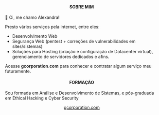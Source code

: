 <h4 align="center">SOBRE MIM</h1>

👋 Oi, me chamo Alexandra!


Presto vários serviços pela internet, entre eles: 
<ul>
  <li>Desenvolvimento Web</li>
  <li>Segurança Web (pentest + correções de vulnerabilidades em sites/sistemas)</li>
  <li>Soluções para Hosting (criação e configuração de Datacenter virtual), gerenciamento de servidores dedicados e afins.</li>
</ul>

Acesse <b>gcorporation.com</b> para conhecer e contratar algum serviço meu futuramente.

<h4 align="center">FORMAÇÃO</h1>
Sou formada em Análise e Desenvolvimento de Sistemas, e pós-graduada em Ethical Hacking e Cyber Security
<!---
alexandra-idc/alexandra-idc is a ✨ special ✨ repository because its `README.md` (this file) appears on your GitHub profile.
You can click the Preview link to take a look at your changes.
--->

<p align="center"><a href="https://pt-br.reactjs.org/">gcorporation.com</a></p>

